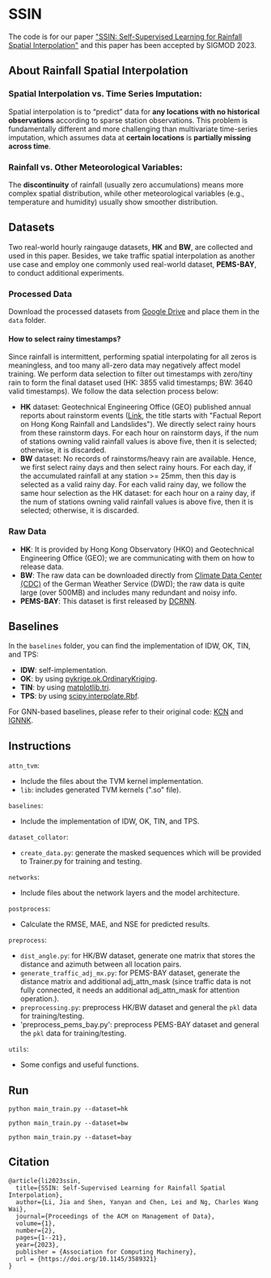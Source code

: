 # SSIN
The code is for our paper ["SSIN: Self-Supervised Learning for Rainfall Spatial Interpolation"](https://dl.acm.org/doi/10.1145/3589321) 
and this paper has been accepted by SIGMOD 2023.

## About Rainfall Spatial Interpolation
### Spatial Interpolation vs. Time Series Imputation:
Spatial interpolation is to “predict” data for **any locations with no historical observations** according to sparse station observations. This problem is fundamentally different and more challenging than multivariate time-series imputation, which assumes data at **certain locations** is **partially missing across time**.

### Rainfall vs. Other Meteorological Variables:
The **discontinuity** of rainfall (usually zero accumulations) means more complex spatial distribution, while other meteorological variables (e.g., temperature and humidity) usually show smoother distribution.

##  Datasets
Two real-world hourly raingauge datasets, **HK** and **BW**, are collected and used in this paper. Besides, we take traffic spatial interpolation as another use case and employ one commonly used real-world dataset, **PEMS-BAY**, to conduct additional experiments.

### Processed Data
Download the processed datasets from [Google Drive](https://drive.google.com/drive/folders/1tiS5UjcspNKcWL8RA7J3PxqhwciR5Lg3) and place them in the `data` folder.

#### How to select rainy timestamps?
Since rainfall is intermittent, performing spatial interpolating for all zeros is meaningless, and too many all-zero data may negatively affect model training. We perform data selection to filter out timestamps with zero/tiny rain to form the final dataset used (HK: 3855 valid timestamps; BW: 3640 valid timestamps). We follow the data selection process below:
* **HK** dataset: Geotechnical Engineering Office (GEO) published annual reports about rainstorm events ([Link](https://www.cedd.gov.hk/eng/publications/geo/geo-reports/index.html), the title starts with "Factual Report on Hong Kong Rainfall and Landslides"). We directly select rainy hours from these rainstorm days. For each hour on rainstorm days, if the num of stations owning valid rainfall values is above five, then it is selected; otherwise, it is discarded.
* **BW** dataset: No records of rainstorms/heavy rain are available. Hence, we first select rainy days and then select rainy hours. For each day, if the accumulated rainfall at any station >= 25mm, then this day is selected as a valid rainy day. For each valid rainy day, we follow the same hour selection as the HK dataset: for each hour on a rainy day, if the num of stations owning valid rainfall values is above five, then it is selected; otherwise, it is discarded.

### Raw Data
* **HK**: It is provided by Hong Kong Observatory (HKO) and Geotechnical Engineering Office (GEO); we are communicating with them on how to release data.
* **BW**: The raw data can be downloaded directly from [Climate Data Center (CDC)](https://www.dwd.de/EN/climate_environment/cdc/cdc_node_en.html) of the German Weather Service (DWD); the raw data is quite large (over 500MB) and includes many redundant and noisy info.
* **PEMS-BAY**: This dataset is first released by [DCRNN](https://github.com/liyaguang/DCRNN/tree/master).

## Baselines
In the `baselines` folder, you can find the implementation of IDW, OK, TIN, and TPS:
* **IDW**: self-implementation.
* **OK**: by using [pykrige.ok.OrdinaryKriging](https://geostat-framework.readthedocs.io/projects/pykrige/en/stable/generated/pykrige.ok.OrdinaryKriging.html).
* **TIN**: by using [matplotlib.tri](https://matplotlib.org/stable/api/tri_api.html).
* **TPS**: by using [scipy.interpolate.Rbf](https://docs.scipy.org/doc/scipy/reference/generated/scipy.interpolate.Rbf.html).

For GNN-based baselines, please refer to their original code: [KCN](https://github.com/tufts-ml/KCN) and [IGNNK](https://github.com/Kaimaoge/IGNNK).


## Instructions
`attn_tvm`:
* Include the files about the TVM kernel implementation.
* `lib`: includes generated TVM kernels (\".so\" file).

`baselines`:
* Include the implementation of IDW, OK, TIN, and TPS.

`dataset_collator`:
* `create_data.py`: generate the masked sequences which will be provided to Trainer.py for training and testing.

`networks`:
* Include files about the network layers and the model architecture.

`postprocess`:
* Calculate the RMSE, MAE, and NSE for predicted results.

`preprocess`:
* `dist_angle.py`: for HK/BW dataset, generate one matrix that stores the distance and azimuth between all location pairs.
* `generate_traffic_adj_mx.py`: for PEMS-BAY dataset, generate the distance matrix and additional adj_attn_mask (since traffic data is not fully connected, it needs an additional adj_attn_mask for attention operation.). 
* `preprocessing.py`: preprocess HK/BW dataset and general the `pkl` data for training/testing.
* 'preprocess_pems_bay.py':  preprocess PEMS-BAY dataset and general the `pkl` data for training/testing.

`utils`:
* Some configs and useful functions.

## Run
```
python main_train.py --dataset=hk
```

```
python main_train.py --dataset=bw
```

```
python main_train.py --dataset=bay
```

## Citation
```
@article{li2023ssin,
  title={SSIN: Self-Supervised Learning for Rainfall Spatial Interpolation},
  author={Li, Jia and Shen, Yanyan and Chen, Lei and Ng, Charles Wang Wai},
  journal={Proceedings of the ACM on Management of Data},
  volume={1},
  number={2},
  pages={1--21},
  year={2023},
  publisher = {Association for Computing Machinery},
  url = {https://doi.org/10.1145/3589321}
}
```
